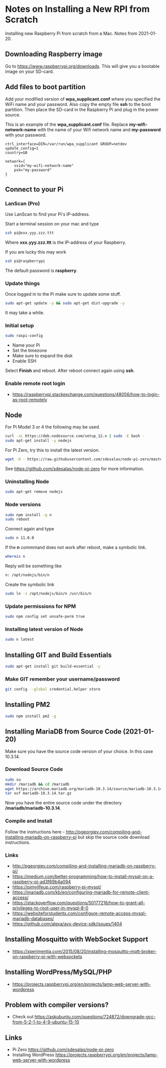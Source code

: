 # Notes on Installing a New RPI from Scratch

Installing new Raspberry Pi from scratch from a Mac. Notes from 2021-01-20.

## Downloading Raspberry image
Go to https://www.raspberrypi.org/downloads. This will give you a bootable image on your SD-card.

## Add files to boot partition
Add your modified version of **wpa_supplicant.conf** where you
specified the WiFi name and your password. Also copy the
empty file **ssh** to the boot partition. Then place the SD-card
in the Raspberry Pi and plug in the power source.

This is an example of the **wpa_supplicant.conf** file.
Replace **my-wifi-network-name** with the name of
your Wifi network name and **my-password** with your password.

```
ctrl_interface=DIR=/var/run/wpa_supplicant GROUP=netdev
update_config=1
country=GB

network={ 
	ssid="my-wifi-network-name"
	psk="my-password"
}
```
## Connect to your Pi

### LanScan (Pro)
Use LanScan to find your Pi's IP-address.

Start a terminal session on your mac and type
````bash
ssh pi@xxx.yyy.zzz.ttt
````
Where **xxx.yyy.zzz.ttt** is the IP-address of your Raspberry.

If you are lucky this may work
````bash
ssh pi@raspberrypi
````

The default password is **raspberry**.

### Update things
Once logged in to the Pi make sure to update some stuff.

````bash
sudo apt-get update -y && sudo apt-get dist-upgrade -y
````

It may take a while.

### Initial setup
````bash
sudo raspi-config
````

- Name your Pi
- Set the timezone
- Make sure to expand the disk
- Enable SSH

Select **Finish** and reboot. After reboot connect again using **ssh**.

### Enable remote root login
- https://raspberrypi.stackexchange.com/questions/48056/how-to-login-as-root-remotely


## Node

For Pi Model 3 or 4 the following may be used.

````bash
curl -sL https://deb.nodesource.com/setup_12.x | sudo -E bash -
sudo apt-get install -y nodejs
````

For Pi Zero, try this to install the latest version.

````bash
wget -O - https://raw.githubusercontent.com/sdesalas/node-pi-zero/master/install-node-v.lts.sh | sudo bash
````

See https://github.com/sdesalas/node-pi-zero for more information.

### Uninstalling Node
````bash
sudo apt-get remove nodejs
````

### Node versions
````bash
sudo npm install -g n
sudo reboot
````

Connect again and type

````bash
sudo n 11.0.0
````

If the **n** commmand does not work after reboot, make a symbolic link.

````bash
whereis n
````

Reply will be something like 

````bash
n: /opt/nodejs/bin/n
````

Create the symbolic link

````bash
sudo ln -s /opt/nodejs/bin/n /usr/bin/n
````

### Update permissions for NPM
````bash
sudo npm config set unsafe-perm true
````

### Installing latest version of Node
````bash
sudo n latest
````

## Installing GIT and Build Essentials
````bash
sudo apt-get install git build-essential -y
````

### Make GIT remember your username/password
````bash
git config --global credential.helper store
````

## Installing PM2
````bash
sudo npm install pm2 -g
````

## Installing MariaDB from Source Code (2021-01-20)

Make sure you have the source code version of your choice. 
In this case 10.3.14.

### Download Source Code
````bash
sudo su
mkdir /mariadb && cd /mariadb
wget https://archive.mariadb.org/mariadb-10.3.14/source/mariadb-10.3.14.tar.gz
tar xvf mariadb-10.3.14.tar.gz
````
Now you have the entire source code under the directory **/mariadb/mariadb-10.3.14**.

### Compile and Install
Follow the instructions here - http://pgeorgiev.com/compiling-and-installing-mariadb-on-raspberry-pi
but skip the source code download instructions.

### Links
- http://pgeorgiev.com/compiling-and-installing-mariadb-on-raspberry-pi/
- https://medium.com/better-programming/how-to-install-mysql-on-a-raspberry-pi-ad3f69b4a094
- https://pimylifeup.com/raspberry-pi-mysql/
- https://mariadb.com/kb/en/configuring-mariadb-for-remote-client-access/
- https://stackoverflow.com/questions/50177216/how-to-grant-all-privileges-to-root-user-in-mysql-8-0
- https://websiteforstudents.com/configure-remote-access-mysql-mariadb-databases/
- https://github.com/alexa/avs-device-sdk/issues/1404


## Installing Mosquitto with WebSocket Support
- https://xperimentia.com/2015/08/20/installing-mosquitto-mqtt-broker-on-raspberry-pi-with-websockets

## Installing WordPress/MySQL/PHP
- https://projects.raspberrypi.org/en/projects/lamp-web-server-with-wordpress

## Problem with compiler versions?
- Check out https://askubuntu.com/questions/724872/downgrade-gcc-from-5-2-1-to-4-9-ubuntu-15-10

## Links
- Pi Zero https://github.com/sdesalas/node-pi-zero
- Installing WordPress https://projects.raspberrypi.org/en/projects/lamp-web-server-with-wordpress 
